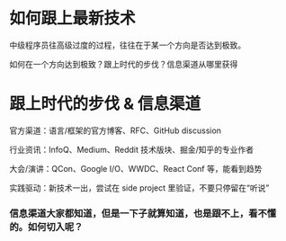 # 如何跟上最新技术

中级程序员往高级过度的过程，往往在于某一个方向是否达到极致。

如何在一个方向达到极致？跟上时代的步伐？信息渠道从哪里获得

# 跟上时代的步伐 & 信息渠道

官方渠道：语言/框架的官方博客、RFC、GitHub discussion

行业资讯：InfoQ、Medium、Reddit 技术版块、掘金/知乎的专业作者

大会/演讲：QCon、Google I/O、WWDC、React Conf 等，能看到趋势

实践驱动：新技术一出，尝试在 side project 里验证，不要只停留在“听说”

### 信息渠道大家都知道，但是一下子就算知道，也是跟不上，看不懂的。如何切入呢？